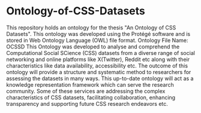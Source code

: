 # Ontology-of-CSS-Datasets
This repository holds an ontology for the thesis "An Ontology of CSS Datasets". This ontology was developed using the Protégé software and is stored in Web Ontology Language (OWL) file format. 
Ontology File Name: OCSSD
This Ontology was developed to analyse and comprehend the Computational Social SCience (CSS) datasets from a diverse range of social networking and online platforms like X(Twitter), Reddit etc along with their characteristics like data availability, accessibility etc. The outcome of this ontology will provide a structure and systematic method to researchers for assessing the datasets in many ways. This up-to-date ontology will act as a knowledge representation framework which can serve the research community. Some of these services are addressing the complex characteristics of CSS datasets, facilitating collaboration, enhancing transparency and supporting future CSS research endeavors etc.
